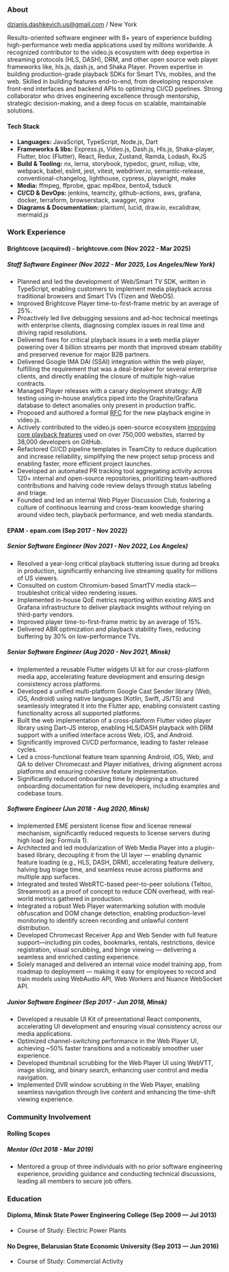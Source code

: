 ### About

dzianis.dashkevich.us@gmail.com / New York

Results-oriented software engineer with 8+ years of experience building high-performance web media applications used by _millions_ worldwide. A recognized contributor to the video.js ecosystem with deep expertise in streaming protocols (HLS, DASH), DRM, and other open source web player frameworks like, hls.js, dash.js, and Shaka Player. Proven expertise in building production-grade playback SDKs for Smart TVs, mobiles, and the web. Skilled in building features end-to-end, from developing responsive front-end interfaces and backend APIs to optimizing CI/CD pipelines. Strong collaborator who drives engineering excellence through mentorship, strategic decision-making, and a deep focus on scalable, maintainable solutions.

#### Tech Stack
- **Languages:** JavaScript, TypeScript, Node.js, Dart
- **Frameworks & libs:** Express.js, Video.js, Dash.js, Hls.js, Shaka-player, Flutter, bloc (Flutter), React, Redux, Zustand, Ramda, Lodash, RxJS
- **Build & Tooling:** nx, lerna, storybook, typedoc, grunt, rollup, vite, webpack, babel, eslint, jest, vitest, webdriver.io, semantic-release, conventional-changelog, lighthouse, cypress, playwright, make
- **Media:** ffmpeg, ffprobe, gpac mp4box, bento4, tsduck
- **CI/CD & DevOps:** jenkins, teamcity, github-actions, aws, grafana, docker, terraform, browserstack, swagger, nginx
- **Diagrams & Documentation:** plantuml, lucid, draw.io, excalidraw, mermaid.js

### Work Experience

#### Brightcove (acquired) - brightcove.com (Nov 2022 - Mar 2025)

##### Staff Software Engineer (Nov 2022 - Mar 2025, Los Angeles/New York)
- Planned and led the development of Web/Smart TV SDK, written in TypeScript, enabling customers to implement media playback across traditional browsers and Smart TVs (Tizen and WebOS).
- Improved Brightcove Player time-to-first-frame metric by an average of 25%.
- Proactively led live debugging sessions and ad-hoc technical meetings with enterprise clients, diagnosing complex issues in real time and driving rapid resolutions.
- Delivered fixes for critical playback issues in a web media player powering over 4 billion streams per month that improved stream stability and preserved revenue for major B2B partners.
- Delivered Google IMA DAI (SSAI) integration within the web player, fulfilling the requirement that was a deal-breaker for several enterprise clients, and directly enabling the closure of multiple high-value contracts.
- Managed Player releases with a canary deployment strategy: A/B testing using in-house analytics piped into the Graphite/Grafana database to detect anomalies only present in production traffic.
- Proposed and authored a formal [RFC](https://github.com/videojs/rfcs/blob/main/proposals/0003-vhs-next.md) for the new playback engine in video.js.
- Actively contributed to the video.js open-source ecosystem [improving core playback features](https://github.com/videojs/http-streaming/pulls?q=is%3Apr+author%3Adzianis-dashkevich+is%3Aclosed+sort%3Acreated-asc) used on over 750,000 websites, starred by 38,000 developers on GitHub.
- Refactored CI/CD pipeline templates in TeamCity to reduce duplication and increase reliability, simplifying the new project setup process and enabling faster, more efficient project launches.
- Developed an automated PR tracking tool aggregating activity across 120+ internal and open-source repositories, prioritizing team-authored contributions and halving code review delays through status labeling and triage.
- Founded and led an internal Web Player Discussion Club, fostering a culture of continuous learning and cross-team knowledge sharing around video tech, playback performance, and web media standards.

#### EPAM - epam.com (Sep 2017 - Nov 2022)

##### Senior Software Engineer (Nov 2021 - Nov 2022, Los Angeles)
- Resolved a year-long critical playback stuttering issue during ad breaks in production, significantly enhancing live streaming quality for millions of US viewers.
- Consulted on custom Chromium-based SmartTV media stack—troubleshot critical video rendering issues. 
- Implemented in-house QoE metrics reporting within existing AWS and Grafana infrastructure to deliver playback insights without relying on third-party vendors.
- Improved player time-to-first-frame metric by an average of 15%.
- Delivered ABR optimization and playback stability fixes, reducing buffering by 30% on low-performance TVs.

##### Senior Software Engineer (Aug 2020 - Nov 2021, Minsk)
- Implemented a reusable Flutter widgets UI kit for our cross-platform media app, accelerating feature development and ensuring design consistency across platforms.
- Developed a unified multi-platform Google Cast Sender library (Web, iOS, Android) using native languages (Kotlin, Swift, JS/TS) and seamlessly integrated it into the Flutter app, enabling consistent casting functionality across all supported platforms.
- Built the web implementation of a cross-platform Flutter video player library using Dart–JS interop, enabling HLS/DASH playback with DRM support with a unified interface across Web, iOS, and Android.
- Significantly improved CI/CD performance, leading to faster release cycles.
- Led a cross-functional feature team spanning Android, iOS, Web, and QA to deliver Chromecast and Player initiatives, driving alignment across platforms and ensuring cohesive feature implementation.
- Significantly reduced onboarding time by designing a structured onboarding documentation for new developers, including examples and codebase tours.

##### Software Engineer (Jun 2018 - Aug 2020, Minsk)
- Implemented EME persistent license flow and license renewal mechanism, significantly reduced requests to license servers during high load (eg: Formula 1).
- Architected and led modularization of Web Media Player into a plugin-based library, decoupling it from the UI layer — enabling dynamic feature loading (e.g., HLS, DASH, DRM), accelerating feature delivery, halving bug triage time, and seamless reuse across platforms and multiple app surfaces.
- Integrated and tested WebRTC-based peer-to-peer solutions (Teltoo, Streamroot) as a proof of concept to reduce CDN overhead, with real-world metrics gathered in production.
- Integrated a robust Web Player watermarking solution with module obfuscation and DOM change detection, enabling production-level monitoring to identify screen recording and unlawful content distribution.
- Developed Chromecast Receiver App and Web Sender with full feature support—including pin codes, bookmarks, rentals, restrictions, device registration, visual scrubbing, and binge viewing — delivering a seamless and enriched casting experience.
- Solely managed and delivered an internal voice model training app, from roadmap to deployment — making it easy for employees to record and train models using WebAudio API, Web Workers and Nuance WebSocket API.

##### Junior Software Engineer (Sep 2017 - Jun 2018, Minsk)
- Developed a reusable UI Kit of presentational React components, accelerating UI development and ensuring visual consistency across our media applications.
- Optimized channel-switching performance in the Web Player UI, achieving ~50% faster transitions and a noticeably smoother user experience.
- Developed thumbnail scrubbing for the Web Player UI using WebVTT, image slicing, and binary search, enhancing user control and media navigation.
- Implemented DVR window scrubbing in the Web Player, enabling seamless navigation through live content and enhancing the time-shift viewing experience.

### Community Involvement

#### Rolling Scopes

##### Mentor (Oct 2018 - Mar 2019)
- Mentored a group of three individuals with no prior software engineering experience, providing guidance and conducting technical discussions, leading all members to secure job offers.

### Education

#### Diploma, Minsk State Power Engineering College (Sep 2009 — Jul 2013)
- Course of Study: Electric Power Plants

#### No Degree, Belarusian State Economic University (Sep 2013 — Jun 2016)
- Course of Study: Commercial Activity